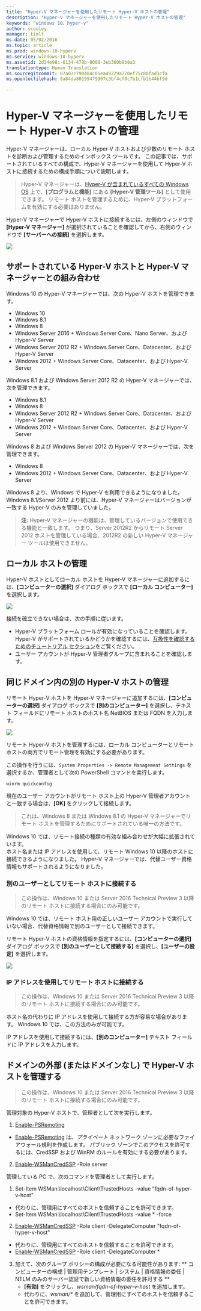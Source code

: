 ```yaml
---
title: "Hyper-V マネージャーを使用したリモート Hyper-V ホストの管理"
description: "Hyper-V マネージャーを使用したリモート Hyper-V ホストの管理"
keywords: "windows 10、hyper-v"
author: scooley
manager: timlt
ms.date: 05/02/2016
ms.topic: article
ms.prod: windows-10-hyperv
ms.service: windows-10-hyperv
ms.assetid: 2d34e98c-6134-479b-8000-3eb360b8b8a3
translationtype: Human Translation
ms.sourcegitcommit: 07a07c790484c05ea49229a770ef75c80fad3cfa
ms.openlocfilehash: 8a84da80199479907c3bf4cf0c7b1cfb1b44bf9d

---
```


# Hyper-V マネージャーを使用したリモート Hyper-V ホストの管理

Hyper-V マネージャーは、ローカル Hyper-V ホストおよび少数のリモート ホストを診断および管理するためのインボックス ツールです。  この記事では、サポートされているすべての構成で、Hyper-V マネージャーを使用して Hyper-V ホストに接続するための構成手順について説明します。

> Hyper-V マネージャーは、[Hyper-V が含まれているすべての Windows OS](../quick_start/walkthrough_compatibility.md#OperatingSystemRequirements) 上で、**[プログラムと機能]** にある **[Hyper-V 管理ツール]** として使用できます。  リモート ホストを管理するために、Hyper-V プラットフォームを有効にする必要はありません。

Hyper-V マネージャーで Hyper-V ホストに接続するには、左側のウィンドウで **[Hyper-V マネージャー]** が選択されていることを確認してから、右側のウィンドウで **[サーバーへの接続]** を選択します。

![](media/HyperVManager-ConnectToHost.png)

## サポートされている Hyper-V ホストと Hyper-V マネージャーとの組み合わせ
Windows 10 の Hyper-V マネージャーでは、次の Hyper-V ホストを管理できます。
* Windows 10
* Windows 8.1
* Windows 8
* Windows Server 2016 + Windows Server Core、Nano Server、および Hyper-V Server
* Windows Server 2012 R2 + Windows Server Core、Datacenter、および Hyper-V Server
* Windows 2012 + Windows Server Core、Datacenter、および Hyper-V Server

Windows 8.1 および Windows Server 2012 R2 の Hyper-V マネージャーでは、次を管理できます。
* Windows 8.1
* Windows 8
* Windows Server 2012 R2 + Windows Server Core、Datacenter、および Hyper-V Server
* Windows 2012 + Windows Server Core、Datacenter、および Hyper-V Server

Windows 8 および Windows Server 2012 の Hyper-V マネージャーでは、次を管理できます。
* Windows 8
* Windows 2012 + Windows Server Core、Datacenter、および Hyper-V Server

Windows 8 より、Windows で Hyper-V を利用できるようになりました。  Windows 8.1/Server 2012 より前には、Hyper-V マネージャーはバージョンが一致する Hyper-V のみを管理していました。

> **注:** Hyper-V マネージャーの機能は、管理しているバージョンで使用できる機能と一致します。  つまり、Server 2012R2 からリモート Server 2012 ホストを管理している場合、2012R2 の新しい Hyper-V マネージャー ツールは使用できません。

## ローカル ホストの管理 ##
Hyper-V ホストとしてローカル ホストを Hyper-V マネージャーに追加するには、**[コンピューターの選択]** ダイアログ ボックスで **[ローカル コンピューター]** を選択します。

![](media/HyperVManager-ConnectToLocalHost.png)

接続を確立できない場合は、次の手順に従います。
*  Hyper-V プラットフォーム ロールが有効になっていることを確認します。  
  Hyper-V がサポートされているかどうかを確認するには、[互換性を確認するためのチュートリアル セクション](../quick_start/walkthrough_compatibility.md)をご覧ください。
*  ユーザー アカウントが Hyper-V 管理者グループに含まれることを確認します。


## 同じドメイン内の別の Hyper-V ホストの管理 ##

リモート Hyper-V ホストを Hyper-V マネージャーに追加するには、**[コンピューターの選択]** ダイアログ ボックスで **[別のコンピューター]** を選択し、テキスト フィールドにリモート ホストのホスト名 NetBIOS または FQDN を入力します。

![](media/HyperVManager-ConnectToRemoteHost.png)

リモート Hyper-V ホストを管理するには、ローカル コンピューターとリモート ホストの両方でリモート管理を有効にする必要があります。

この操作を行うには、`System Properties -> Remote Management Settings` を選択するか、管理者として次の PowerShell コマンドを実行します。  

``` PowerShell
winrm quickconfig
```

現在のユーザー アカウントがリモート ホスト上の Hyper-V 管理者アカウントと一致する場合は、**[OK]** をクリックして接続します。  

> これは、Windows 8 または Windows 8.1 の Hyper-V マネージャーでリモート ホストを管理するためにサポートされている唯一の方法です。


Windows 10 では、リモート接続の種類の有効な組み合わせが大幅に拡張されています。  
ホスト名または IP アドレスを使用して、リモート Windows 10 以降のホストに接続できるようになりました。  Hyper-V マネージャーでは、代替ユーザー資格情報もサポートされるようになりました。  


### 別のユーザーとしてリモート ホストに接続する
> この操作は、Windows 10 または Server 2016 Technical Preview 3 以降のリモート ホストに接続する場合にのみ可能です。

Windows 10 では、リモート ホスト用の正しいユーザー アカウントで実行していない場合、代替資格情報で別のユーザーとして接続できます。

リモート Hyper-V ホストの資格情報を指定するには、**[コンピューターの選択]** ダイアログ ボックスで **[別のユーザーとして接続する]** を選択し、**[ユーザーの設定]** を選択します。

![](media/HyperVManager-ConnectToRemoteHostAltCreds.png)


### IP アドレスを使用してリモート ホストに接続する
> この操作は、Windows 10 または Server 2016 Technical Preview 3 以降のリモート ホストに接続する場合にのみ可能です。

ホスト名の代わりに IP アドレスを使用して接続する方が容易な場合があります。  Windows 10 では、この方法のみが可能です。

IP アドレスを使用して接続するには、**[別のコンピューター]** テキスト フィールドに IP アドレスを入力します。


## ドメインの外部 (またはドメインなし) で Hyper-V ホストを管理する ##
> この操作は、Windows 10 または Server 2016 Technical Preview 3 以降のリモート ホストに接続する場合にのみ可能です。

管理対象の Hyper-V ホストで、管理者として次を実行します。

1.  [Enable-PSRemoting](https://technet.microsoft.com/en-us/library/hh849694.aspx)
  * [Enable-PSRemoting](https://technet.microsoft.com/en-us/library/hh849694.aspx) は、*プライベート* ネットワーク ゾーンに必要なファイアウォール規則を作成します。 パブリック ゾーンでこのアクセスを許可するには、CredSSP および WinRM のルールを有効にする必要があります。
2.  [Enable-WSManCredSSP](https://technet.microsoft.com/en-us/library/hh849872.aspx) -Role server

管理している PC で、次のコマンドを管理者として実行します。

1. Set-Item WSMan:\localhost\Client\TrustedHosts -value "fqdn-of-hyper-v-host"
  * 代わりに、管理用にすべてのホストを信頼することを許可できます。
  * Set-Item WSMan:\localhost\Client\TrustedHosts -value * -force
2. [Enable-WSManCredSSP](https://technet.microsoft.com/en-us/library/hh849872.aspx) -Role client -DelegateComputer "fqdn-of-hyper-v-host"
  * 代わりに、管理用にすべてのホストを信頼することを許可できます。
  * [Enable-WSManCredSSP](https://technet.microsoft.com/en-us/library/hh849872.aspx) -Role client -DelegateComputer *
3. 加えて、次のグループ ポリシーの構成が必要になる可能性があります: ** コンピューターの構成 | 管理用テンプレート | システム | 資格情報の委任 | NTLM のみのサーバー認証で新しい資格情報の委任を許可する **
    * **[有効]** をクリックし、*wsman/fqdn-of-hyper-v-host* を追加します。
    * 代わりに、_wsman/*_ を追加して、管理用にすべてのホストを信頼することを許可できます。



<!--HONumber=Aug16_HO5-->


